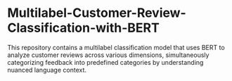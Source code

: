 # Multilabel-Customer-Review-Classification-with-BERT
This repository contains a multilabel classification model that uses BERT to analyze customer reviews across various dimensions, simultaneously categorizing feedback into predefined categories by understanding nuanced language context.

